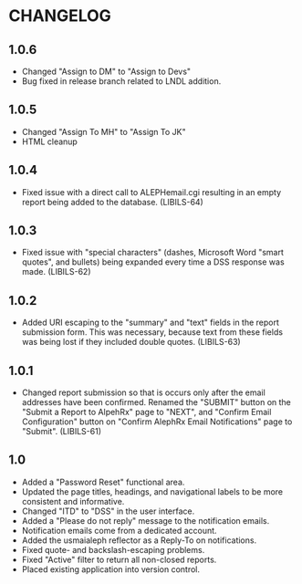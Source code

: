 CHANGELOG
=========

## 1.0.6
- Changed "Assign to DM" to "Assign to Devs"
- Bug fixed in release branch related to LNDL addition.

## 1.0.5

- Changed "Assign To MH" to "Assign To JK"
- HTML cleanup

## 1.0.4

- Fixed issue with a direct call to ALEPHemail.cgi resulting in
  an empty report being added to the database. (LIBILS-64)

## 1.0.3

- Fixed issue with "special characters" (dashes, Microsoft Word
  "smart quotes", and bullets) being expanded every time a DSS
  response was made. (LIBILS-62)

## 1.0.2

- Added URI escaping to the "summary" and "text" fields in the report
  submission form. This was necessary, because text from these fields
  was being lost if they included double quotes. (LIBILS-63)

## 1.0.1

- Changed report submission so that is occurs only after the email
  addresses have been confirmed. Renamed the "SUBMIT" button on the
  "Submit a Report to AlpehRx" page to "NEXT", and "Confirm Email
  Configuration" button on "Confirm AlephRx Email Notifications"
  page to "Submit". (LIBILS-61)

## 1.0

- Added a "Password Reset" functional area.
- Updated the page titles, headings, and navigational labels to be more
  consistent and informative.
- Changed "ITD" to "DSS" in the user interface.
- Added a "Please do not reply" message to the notification emails.
- Notification emails come from a dedicated account.
- Added the usmaialeph reflector as a Reply-To on notifications.
- Fixed quote- and backslash-escaping problems.
- Fixed "Active" filter to return all non-closed reports.
- Placed existing application into version control.
